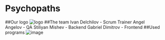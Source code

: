 # Psychopaths
##Our logo
![logo](https://user-images.githubusercontent.com/107105752/207446933-9446d73e-2a37-4964-a05f-96912a7f4eb5.png)
##The team
Ivan Delchilov - Scrum Trainer
Angel Angelov - QA
Stiliyan Mishev - Backend
Gabriel Dimitrov - Frontend
##Used programs
![image](https://user-images.githubusercontent.com/107105752/207449103-3f93b91e-3e64-43e8-a1c3-4bdf7b05a70f.png)
